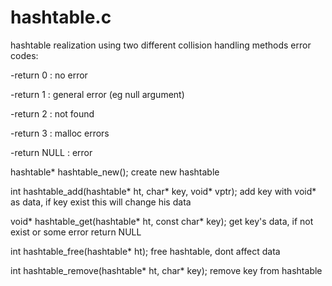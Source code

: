 # hashtable.c
hashtable realization using two different collision handling methods
error codes:

  -return 0 : no error
  
  -return 1 : general error (eg null argument)
  
  -return 2 : not found
  
  -return 3 : malloc errors
  
  -return NULL : error
  
  hashtable* hashtable_new();                              create new hashtable
  
 int hashtable_add(hashtable* ht, char* key, void* vptr);   add key with void* as data, if key exist this will change his data
 
 void* hashtable_get(hashtable* ht, const char* key);       get key's data, if not exist or some error return NULL
 
 int hashtable_free(hashtable* ht);                         free hashtable, dont affect data
 
 int hashtable_remove(hashtable* ht, char* key);            remove key from hashtable
 
